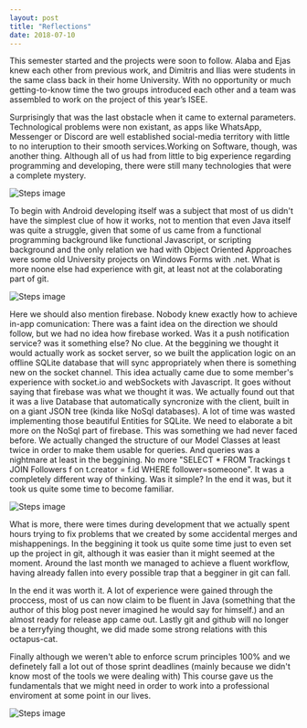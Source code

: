 ```yaml
---
layout: post
title: "Reflections"
date: 2018-07-10
---
```




This semester started and the projects were soon to follow. Alaba and Ejas knew each other from previous work, and Dimitris and Ilias were students in the same class back in their home University. With no opportunity or much getting-to-know time the two groups introduced each other and a team was assembled to work on the project of this year’s ISEE.

Surprisingly that was the last obstacle when it came to external parameters. Technological problems were non existant, as apps like WhatsApp, Messenger or Discord are well established social-media territory with little to no interuption to their smooth services.Working on Software, though, was another thing. Although all of us had from little to big experience regarding programming and developing, there were still many technologies that were a complete mystery. 

![Steps image]({{site.baseurl}}/images/reflections/2.jpg " ")

To begin with Android developing itself was a subject that most of us didn't have the simplest clue of how it works, not to mention that even Java itself was quite a struggle, given that some of us came from a functional programming background like functional Javascript, or scripting background and the only relation we had with Object Oriented Approaches were some old University projects on Windows Forms with .net. What is more noone else had experience with git, at least not at the colaborating part of git. 

![Steps image]({{site.baseurl}}/images/reflections/3.jpg " ")

Here we should also mention firebase. Nobody knew exactly how to achieve in-app comunication: There was a faint idea on the direction we should follow, but we had no idea how firebase worked. Was it a push notification service? was it something else? No clue. At the beggining we thought it would actually work as socket server, so we built the application logic on an offline SQLite database that will sync appropriately when there is something new on the socket channel. This idea actually came due to some member's experience with socket.io and webSockets with Javascript. It goes without saying that firebase was what we thought it was. We actually found out that it was a live Database that automatically syncronize with the client, built in on a giant JSON tree (kinda like NoSql databases). A lot of time was wasted implementing those beautiful Entities for SQLite. We need to elaborate a bit more on the NoSql part of firebase. This was something we had never faced before. We actually changed the structure of our Model Classes at least twice in order to make them usable for queries. And queries was a nightmare at least in the beggining. No more "SELECT * FROM Trackings t JOIN Followers f on t.creator = f.id  WHERE follower=someoone". It was a completely different way of thinking. Was it simple? In the end it was, but it took us quite some time to become familiar.

![Steps image]({{site.baseurl}}/images/reflections/4.jpg " ")

What is more, there were times during development that we actually spent hours trying to fix problems that we created by some accidental merges and mishappenings. In the beggining it took us quite some time just to even set up the project in git, although it was easier than it might seemed at the moment. Around the last month we managed to achieve a fluent workflow, having already fallen into every possible trap that a begginer in git can fall. 


In the end it was worth it. A lot of experience were gained through the proccess, most of us can now claim to be fluent in Java (something that the author of this blog post never imagined he would say for himself.) and an almost ready for release app came out. Lastly git and github will no longer be a terryfying thought, we did made some strong relations with this octapus-cat.

Finally although we weren't able to enforce scrum principles 100% and we definetely fall a lot out of those sprint deadlines (mainly because we didn't know most of the tools we were dealing with) This course gave us the fundamentals that we might need in order to work into a professional enviroment at some point in our lives.

![Steps image]({{site.baseurl}}/images/reflections/5.jpg " ")



